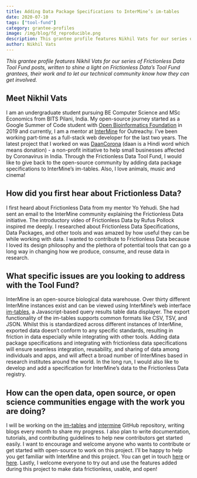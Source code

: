 ```yaml
---
title: Adding Data Package Specifications to InterMine’s im-tables
date: 2020-07-10
tags: ["tool-fund"]
category: grantee-profiles
image: /img/blog/fd_reproducible.png
description: This grantee profile features Nikhil Vats for our series of Frictionless Data Tool Fund posts...
author: Nikhil Vats
---
```


*This grantee profile features Nikhil Vats for our series of Frictionless Data Tool Fund posts, written to shine a light on Frictionless Data’s Tool Fund grantees, their work and to let our technical community know how they can get involved.*

## Meet Nikhil Vats
I am an undergraduate student pursuing BE Computer Science and MSc Economics from BITS Pilani, India. My open-source journey started as a Google Summer of Code student with [Open Bioinformatics Foundation](https://www.open-bio.org/) in 2019 and currently, I am a mentor at [InterMine](http://intermine.org/) for Outreachy. I’ve been working part-time as a full-stack web developer for the last two years. The latest project that I worked on was [DaanCorona](https://daancorona.tech/) (daan is a Hindi word which means donation) - a non-profit initiative to help small businesses affected by Coronavirus in India. Through the Frictionless Data Tool Fund, I would like to give back to the open-source community by adding data package specifications to InterMine’s im-tables. Also, I love animals, music and cinema!

## How did you first hear about Frictionless Data?
I first heard about Frictionless Data from my mentor Yo Yehudi. She had sent an email to the InterMine community explaining the Frictionless Data initiative. The introductory video of Frictionless Data by Rufus Pollock inspired me deeply. I researched about Frictionless Data Specifications, Data Packages, and other tools and was amazed by how useful they can be while working with data. I wanted to contribute to Frictionless Data because I loved its design philosophy and the plethora of potential tools that can go a long way in changing how we produce, consume, and reuse data in research.

## What specific issues are you looking to address with the Tool Fund?
InterMine is an open-source biological data warehouse. Over thirty different InterMine instances exist and can be viewed using InterMine’s web interface [im-tables](https://github.com/intermine/im-tables-3), a Javascript-based query results table data displayer. The export functionality of the im-tables supports common formats like CSV, TSV, and JSON. Whilst this is standardized across different instances of InterMine, exported data doesn’t conform to any specific standards, resulting in friction in data especially while integrating with other tools. Adding data package specifications and integrating with frictionless data specifications will ensure seamless integration, reusability, and sharing of data among individuals and apps, and will affect a broad number of InterMines based in research institutes around the world. In the long run, I would also like to develop and add a specification for InterMine’s data to the Frictionless Data registry. 

## How can the open data, open source, or open science communities engage with the work you are doing?
I will be working on the [im-tables](https://github.com/intermine/im-tables-3) and [intermine](https://github.com/intermine/intermine) GitHub repository, writing blogs every month to share my progress. I also plan to write documentation, tutorials, and contributing guidelines to help new contributors get started easily. I want to encourage and welcome anyone who wants to contribute or get started with open-source to work on this project. I’ll be happy to help you get familiar with InterMine and this project. You can get in touch [here](http://chat.intermine.org/) or [here](https://discord.com/invite/2UgfM2k). Lastly, I welcome everyone to try out and use the features added during this project to make data frictionless, usable, and open!